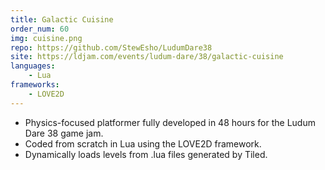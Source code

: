 ```yaml
---
title: Galactic Cuisine
order_num: 60
img: cuisine.png
repo: https://github.com/StewEsho/LudumDare38
site: https://ldjam.com/events/ludum-dare/38/galactic-cuisine
languages: 
    - Lua
frameworks: 
    - LOVE2D
---
```

+ Physics-focused platformer fully developed in 48 hours for the Ludum Dare 38 game jam. 
+ Coded from scratch in Lua using the LOVE2D framework.
+ Dynamically loads levels from .lua files generated by Tiled.